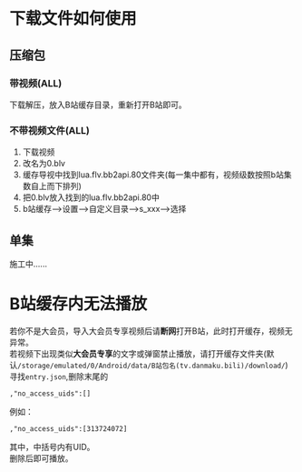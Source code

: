 # 下载文件如何使用

## 压缩包

### 带视频(ALL)
下载解压，放入B站缓存目录，重新打开B站即可。  
  
### 不带视频文件(ALL)
1. 下载视频
2. 改名为0.blv
3. 缓存导视中找到lua.flv.bb2api.80文件夹(每一集中都有，视频级数按照b站集数自上而下排列)
4. 把0.blv放入找到的lua.flv.bb2api.80中
5. b站缓存-->设置-->自定义目录-->s_xxx-->选择

## 单集
施工中......

# B站缓存内无法播放
若你不是大会员，导入大会员专享视频后请**断网**打开B站，此时打开缓存，视频无异常。  
若视频下出现类似**大会员专享**的文字或弹窗禁止播放，请打开缓存文件夹(默认`/storage/emulated/0/Android/data/B站包名(tv.danmaku.bili)/download/`)寻找`entry.json`,删除末尾的  
```
,"no_access_uids":[]
```
例如：  
```
,"no_access_uids":[313724072]
```
其中，中括号内有UID。  
删除后即可播放。  